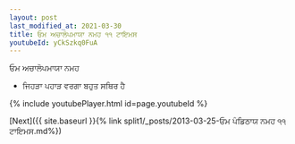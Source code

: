 ```yaml
---
layout: post
last_modified_at: 2021-03-30
title: ਓਮ ਅਚਾਲੋਪਮਾਯਾ ਨਮਹ ੧੧ ਟਾਇਮਸ
youtubeId: yCkSzkq0FuA
---
```

 
 
 ਓਮ ਅਚਾਲੋਪਮਾਯਾ ਨਮਹ  
 
 -  ਜਿਹੜਾ ਪਹਾੜ ਵਰਗਾ ਬਹੁਤ ਸਥਿਰ ਹੈ 
 
  
 
  
 
 
 
 
 
 


{% include youtubePlayer.html id=page.youtubeId %}
 
[Next]({{ site.baseurl }}{% link  split1/_posts/2013-03-25-ਓਮ ਪੰਡਿਠਾਯ ਨਮਹ ੧੧ ਟਾਇਮਸ.md%})
 
